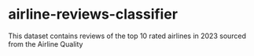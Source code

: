 # airline-reviews-classifier
This dataset contains reviews of the top 10 rated airlines in 2023 sourced from the Airline Quality 
